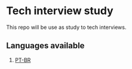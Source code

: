 # Tech interview study

This repo will be use as study to tech interviews.

## Languages available

1. [PT-BR](/PT-BR/README.md)